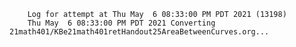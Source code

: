         Log for attempt at Thu May  6 08:33:00 PM PDT 2021 (13198)
        Thu May  6 08:33:00 PM PDT 2021 Converting 21math401/KBe21math401retHandout25AreaBetweenCurves.org...
